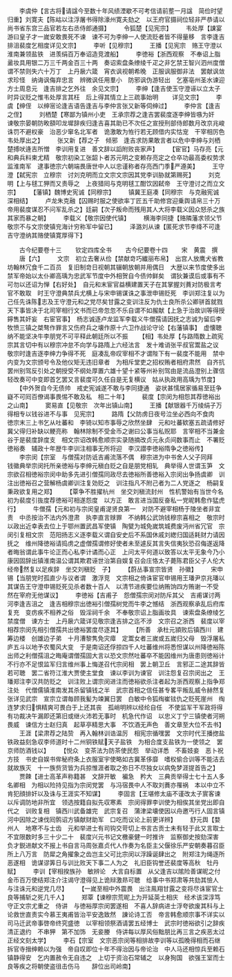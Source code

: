 <!-- { "loadSidebar": true } -->
　　李虞仲【言古将请諡今至数十年风绩湮歇不可考信请前塟一月諡　简俭时望归重】刘寛夫【陈岵以注浮屠书得除濠州寛夫劾之　以王府官摄祠位轻非严恭请以尚书省东宫三品官若左右丞侍郎通摄】
　　令狐楚【见宪宗】
　　韦处厚【誎宴游曰皇子才一嵗安敢畏死不谏　谏不可为李绅一人使流贬者皆不得量移　言李逢吉排沮裴度乞相度详见文宗】
　　李听【见穆宗】
　　王播【见宪宗　赂王守澄以淮南兼领盐铁　进羡绢百万奉诏造竞渡船】
　　李徳裕【浙西观察　不奉诏上脂盝妆具用银二万三千两金百三十两　奏诏索盘条缭绫千疋之非乞禁王智兴泗州度僧谓不禁则失六十万丁　上丹扆六箴　宵衣讽视朝希晚　正服讽服御非法　罢献讽敛求珍怪　纳诲讽侮弃忠言　辨微讽任用羣小　防邪讽伪游轻出　乞塞亳州圣水谏迎方士周息元　逢吉排之乞外往　余见文宗】
　　李绅【逢吉使玉守澄诬以立太子时异议贬之惟韦处厚言其枉　后上得其情立上三疏事始明
　　详见文宗】
　　李虞【绅侄　以绅宻论逢吉语告逢吉与李仲言张又新等伺绅过】
　　李仲言【逢吉之侄】
　　刘栖楚【寒鄙为镇州小吏　王承宗荐之逢吉罢裴度逐李绅皆嗾为奸　谏敬宗晏朝防畋頟叩龙墀辞疾归逢吉喜其助已不次任之宣授刑部侍郎数月改京兆峻诛罚不避权豪　治恶少窜名北军者　诡激敢为恠行若无顾借内实怙宠　干宰相厉色韦处厚出之】
　　张又新【荐之子　倾邪　逢吉求防果敢言者以危中李绅与刘栖楚搏吠逄吉所憎　李训用复进　善文辞以謟附败丧家声】
　　【宦官】马存亮【元和典兵料柬尤精　敬宗初染工张韶卜者苏元明之变赖存亮定之仓卒功最高委权势求监淮南军　逮事徳宗六朝端畏唐世中人以忠谨称者存亮西门季严遵美】
　　王守澄【弑宪宗　立穆宗　讨刘克明而立文宗文宗因其党李训胁就第赐死】
　　刘克明【上与毬工狎而又责辱之　上夜猎囘与克明毬工酣饮因弑帝　王守澄讨之而立文宗】
　　【藩镇】魏博史宪诚【同穆宗】
　　镇冀王庭凑【同穆宗　与克融宪诚深相结】
　　卢龙朱克融【囚赐时服之使欲率丁匠五千助修宫迎乗舆请帛三十万帝用裴度谋忍不问军乱杀之】廷嗣【次子叛命而残用其人大将李载义因众怒杀之族其家而暴之朝】
　　李载义【敬宗因使代镇】
　　横海李同捷【赂隣藩求领父节敬宗不与文宗使镇兖海计穷称军中留已】
　　泽潞刘从谏【匿死求节李绛不可逢吉守澄纳其赂使镇寛厚得下】














　　古今纪要卷十三
　　钦定四库全书
　　古今纪要卷十四
　　宋　黄震　撰
　　唐【六】
　　文宗　初立去奢从俭【禁献竒巧纎丽布帛】　出宫人放鹰犬省教坊翰林冗食千二百员　复旧制竒日视朝其辍朝放朝并用偶日　大歴以来节度使多出禁军帝始以太仆卿高瑀为忠武军节度中外相贺自今债帅鲜矣　谓狄兼谟后或事有不可勿以还诏为惮【右好处】　自元和末宦官益横建置天子在其掌握刘蕡对防极言考官不敢取　时王守澄典禁兵尤横上与宋申锡谋诛之事泄申锡贬死　李训郑注复以为己任先诛陈志及王守澄元和之党尽矣甘露之变训注反为仇士良所杀公卿骈首就戮天下事皆决于北司宰相行文书而已帝忽忽不乐自谓不如赧献【上急于治故训等得授鑏售其奸妄　右宦官事】　杨志诚逐卢龙监军李载义牛僧孺请因抚之志诚为留后李牧愤三镇之桀骜作罪言又伤府兵之壊作原十六卫作战论守论【右藩镇事】　虚懐聴纳不能坚决牛李朋党不可平释此朝廷所以不振
　　【相】韦处厚【与路隋数上疏宪宗其言切中有以穆宗冲怠不向学与路隋上六经法言　发十难诮张平叔官鬻盐之议　敬宗时逢吉逐李绅力争得不死　庭凑乱帝叹宰相不才谓陛下有一裴度不能用　禁中内变为文宗颁号令及他仪矩无违旧章者　为相斥堂吏之招权贿者相府肃然　自齐抗罢州别驾反引处之朝授受不纲处厚置六雄十望十紧等州补别驾由是流品澄别上骤信轻改奏可中变即首乞罢又言裴度可久任自是无复横议　姑从执政用高瑀为节度】
　　【中外贺自今无债帅　戒史宪诚遂不敢与李同捷通　姿状甚懦居家循易至廷争嶷不可囘百僚谒事畏惕不敢及私　相二十年】
　　裴度【宗闵为相怨其荐徳裕出之山南】
　　窦易直【见敬宗　次年出镇山南】
　　王播【献银器千万绫绢子万得相专以钱谷进不与事　见宪宗】
　　路隋【父防虏日夜号泣坐必西向不食肉　徳宗末三上书乞从吐蕃和　李锜以知市事辱之欣然坐肆　元和吐蕃欵塞五疏请修好冀父得归补缺以鲠亮称　翰林除制不受金币之谢曰公事当私贶耶　言宰相不当兼金谷于是裴度辞度支　相文宗诏改韩愈顺宗实录随摘改贞元永贞间数事而止　不署贬徳裕奏　辅政十年歴牛李训注相事无所将迎　李汉譛李徳裕隋争之徳裕传】
　　李宗闵【宗室　与僧孺对防诋吉甫流落不偶　穆宗进为中书舍人父子同拜　　　钱徽典举宗闵托所亲徳裕与李绅元稹白贬之自是朋党相轧　典举得人世谓玉笋　文宗欲召相徳裕宗闵中助多先进引僧孺同政尽去徳裕所善徳裕入宗闵出争扬虞卿　训注出徳裕召之营解杨虞卿训注复効贬之　训注指凡不附己者为二人党逐之　杨嗣复秉政欲复用之郑】
　　【覃争不胜擢杭州　坐交刘稹流封州　性机警始有当世今名　初为裴度引抜度荐徳裕可相遂怨度　以方正　敢言进当国反奋私一党昵韩愈作猛虎行】
　　牛僧孺【元和初与宗闵皇甫湜贤良第一　对防不避宰相杨于陵坐者非宜责　中丞按治不法内外澄肃　执李直言赇罪　不纳韩公武饷钱穆宗喜相之　敬宗时以政出近幸表去位上于鄂州置武昌军使镇　陶甓为城免嵗筑城费废沔州省冗官　宗闵引复相文宗　范阳扬志义逐李载义谓自安史后不系国休戚刘緫归国适耗财力请因抚之　维州降徳裕请捣虏之虚僧孺谓修好使者未至遽反其言失信夷狄恐召侮遂返降者晦翁谓此事牛论正而心私李计谲而心正　上问太平何道以致答以太平无象今乃小康因固辞出镇淮南温公谓其欺君诬世治第自娱复召会庄恪太子薨陈君臣父子人伦大经帝然复以足疾辞　坐交刘稹贬　子】
　　【蔚丛事宣宗皆贤　孙徽】
　　宋申锡【当朋党时孤直少与议者谓　激浮竞　文宗相之倚诛宦官申锡用王璠尹京兆璠以其谋告王守澄申锡贬死见杀者数十百人　以清节进疾要位纳贿饷四方贿谢一不受　然在宰府无他谋议】
　　李徳裕【吉甫子　怨僧孺宗闵对防斥其父　吉甫谋讨两河李逢吉沮之　逢吉相穆宗出徳裕引僧孺树党而牛李之憾结　浙西观察承乱后府库复充　变疠疾不相养之俗　毁淫祠千余　不奉敬宗诏上脂画妆具　谏索盘条缭绫乞禁度僧　谏方士　上丹扆六箴详见敬宗逢吉排之迄不涉　文宗召之浙西　裴度以宰相荐宗闵先相引僧孺共出徳裕罢度尽逐其】
　　【所善　承杜元頴败后镇西川　建筹边楼　创雄边子弟　十月漕黎隽免灾瘴　定鬻女者三嵗或五嵗归父母　毁浮屠私庐五斗以地予农蜀风大变　于是南诏还俘掠四千人吐蕃维州将悉怛谋以州降徳裕陈出师之利僧孺沮之晦庵谓僧孺固大言以恐文宗然吐蕃卒不能因维州为唐患则徳裕计不行亦不足恨监军归言维州事上悔遂召代宗闵相　罢上朝卫丘　言邪正二途其辞皆若可聴　罢二省符江淮大贾使主堂食　谏以李训为谏官　训注怨复召宗闵出之　王璠郑注李汉共防贬之　训注败上谓宗闵进注而徳裕欲杀注者起为浙西观察上指争郑注处　代僧儒镇淮南发其杀留镇钱之半　武宗首相之信任甚专畧平叛乱威令赫然复张详见武宗　宣宗立谓毎顾我髪为竦翼日罢　白敏中令狐绹崔铉仇之贬死崖州　绹连梦求归惧精爽可畏白于上还其丧　孤峭明辨以经纶自任　不使监军干军政将得有功裁决午漏即还第旧或继火沛若无事时　机急代作诏　以忠义丁宁三镇使者河朔畏威　谏信方士赵归真　起草亭精思大事　不饮酒无声色　善文章至大位不去书】
　　王涯【梁肃荐之陆贽　再入翰林训诰温厉　相宪宗循嘿罢　文宗时代王播揔盐铁政益刻急収李师道时十二州铜铁赋天子盐铁　为相合度支盐铁为一使领之　罢京师防酒钱以】
　　【悦众　变茶法为防茶使民怨　举动详悉　不畜妓妾　恶卜祝方技　书史自娱书侔秘府条上衣服室宇使略如古冀革侈靡　嗜权偷合训等不能洁去就故族灭　十一族赀货皆为兵掠惟涯者取之弥日不尽独女以病免梦涯提首告之】
　　贾餗【进士高革声称籍甚　文辞开敏　褊急　矜大　三典贡举得士七十五人多名卿相　为相以险持见指为宗闵党罢　与冯宿畏中人不取刘蕡亦罹祸　本以中立不肯犯顔排奸以及诛与王涯实不知谋】
　　李固言【王堪修太庙不谨改太子賔客谏以斥调防地非所宜　领选按籍自拟先収寒素　宗闵得罪李训使为相俟其坐党出即自代之　训败复相　镇西川武备雄完　武宗复召　蒲津梁壊使因以舟邀丐行人固言镇河中因除之谏伐囘鹘诏方镇献财助军　口吃而议论上前更详辨】
　　舒元舆【婺州人　地寒不与士齿　元和举进士有司钩交苛切上书言古贡士未有轻于此又言取士不宜限数时多三十少二十　裴度兴元书记文檄豪健一时推许　监察御史按劾深害　负才鋭进献文不报上书自言马周张嘉贞代人作奏为名臣主父偃徐乐严安朝奏暮召臣所上八万言　防犀之角擢象之齿岂主父可比宗闵以浮躁诞肆出之　附郑注为绳逐所恶遂相　诡谋谬筭日与训比败天下事二人为之　礼旧臣钩誉还裴度等高秋　牡丹赋】
　　李训【宰相揆族孙　敏辨论　大言自标置　从父逢吉以隂险善谋昵之付金币百万使结郑注介注谒守澄得见上诡辩激昻可聴　给事中书郑肃等共劾其憸人　与注诛元和逆党几尽】
　　【一嵗至相中外震畏　出注鳯翔甘露之变将尽诛宦官士良等捕斩之死几千人】
　　郑覃【谏穆宗荒昵上为开延英士相庆　经术该深淳笃守正文宗尤重之　侍讲　与徳裕厚宗闵罢遂相　不喜人辞病进士浮夸欲废其科与上论救世直责实今慕王夷甫皆治平安逸致然　諌论诗工否　帝言韩愈顺宗事不详实以司马迁武帝事啓帝终究盛徳　以宰相领祭酒请罢五经博士　武宗时徳裕欲引之辞疾清正退约　不串狎　第不加饰　无妾媵　侍讲每以厚风俗黜朋比再三言之疾恶太过　正经文刻太学】
　　李石【宗室　文宗恶宗闵等相排故李训等以孤晚得相而石继　　拆官寺搢绅赖以为强　帝自叹即位十年不得治因与帝论治　中人马还相惊兵至赖石镇静得安　乞内置赦令无自违之　上切于资治石常辅之　以身狥国　欲强王室而士良等疾之将朝使盗徂击伤马　　辞位出司岭南】
